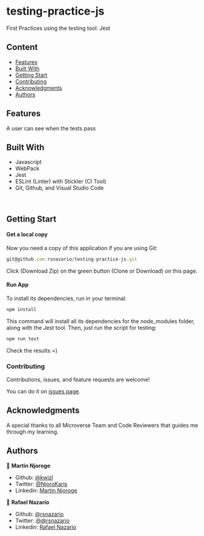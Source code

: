 # testing-practice-js
First Practices using the testing tool: Jest

## Content

* [Features](#features)
* [Built With](#built-with)
* [Getting Start](#getting-start)
* [Contributing](#contributing)
* [Acknowledgments](#acknowledgments)
* [Authors](#authors)

## Features

A user can see when the tests pass

## Built With

- Javascript
- WebPack
- Jest
- ESLint (Linter) with Stickler (CI Tool)
- Git, Github, and Visual Studio Code
<br>

## Getting Start

#### Get a local copy
Now you need a copy of this application if you are using Git:
```js
git@github.com:rsnazario/testing-practice-js.git
```
Click (Download Zip) on the green button (Clone or Download) on this page.

#### Run App

To install its dependencies, run in your terminal:
```js
npm install
```
This command will install all its dependencies for the node_modules folder, along with the Jest tool. Then, just run the script for testing:

```js
npm run test
```
Check the results =)

### Contributing

Contributions, issues, and feature requests are welcome!

You can do it on [issues page](issues/).

## Acknowledgments

A special thanks to all Microverse Team and Code Reviewers that guides me through my learning.

## Authors

👤 **Martin Njoroge**

- Github: [@kwizl](https://github.com/kwizl)
- Twitter: [@NjoroKaris](https://twitter.com/NjoroKaris)
- Linkedin: [Martin Njoroge](https://www.linkedin.com/in/martin-kariuki-njoroge/)

👤 **Rafael Nazario**

- Github: [@rsnazario](https://github.com/rsnazario)
- Twitter: [@@rsnazario](https://twitter.com/@rsnazario)
- Linkedin: [Rafael Nazario](https://www.linkedin.com/in/rsnazario/)

